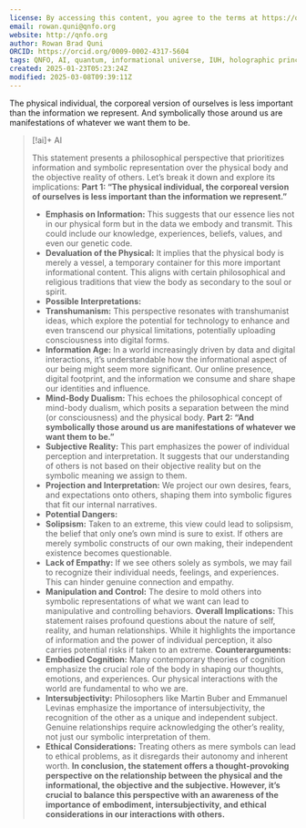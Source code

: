 ```yaml
---
license: By accessing this content, you agree to the terms at https://qnfo.org/LICENSE
email: rowan.quni@qnfo.org
website: http://qnfo.org
author: Rowan Brad Quni
ORCID: https://orcid.org/0009-0002-4317-5604
tags: QNFO, AI, quantum, informational universe, IUH, holographic principle
created: 2025-01-23T05:23:24Z
modified: 2025-03-08T09:39:11Z
---
```


The physical individual, the corporeal version of ourselves is less important than the information we represent. And symbolically those around us are manifestations of whatever we want them to be.

> [!ai]+ AI
>
> This statement presents a philosophical perspective that prioritizes information and symbolic representation over the physical body and the objective reality of others. Let’s break it down and explore its implications:
> **Part 1: “The physical individual, the corporeal version of ourselves is less important than the information we represent.”**
> -   **Emphasis on Information:** This suggests that our essence lies not in our physical form but in the data we embody and transmit. This could include our knowledge, experiences, beliefs, values, and even our genetic code.
> -   **Devaluation of the Physical:** It implies that the physical body is merely a vessel, a temporary container for this more important informational content. This aligns with certain philosophical and religious traditions that view the body as secondary to the soul or spirit.
> -   **Possible Interpretations:**
> -   **Transhumanism:** This perspective resonates with transhumanist ideas, which explore the potential for technology to enhance and even transcend our physical limitations, potentially uploading consciousness into digital forms.
> -   **Information Age:** In a world increasingly driven by data and digital interactions, it’s understandable how the informational aspect of our being might seem more significant. Our online presence, digital footprint, and the information we consume and share shape our identities and influence.
> -   **Mind-Body Dualism:** This echoes the philosophical concept of mind-body dualism, which posits a separation between the mind (or consciousness) and the physical body.
> **Part 2: “And symbolically those around us are manifestations of whatever we want them to be.”**
> -   **Subjective Reality:** This part emphasizes the power of individual perception and interpretation. It suggests that our understanding of others is not based on their objective reality but on the symbolic meaning we assign to them.
> -   **Projection and Interpretation:** We project our own desires, fears, and expectations onto others, shaping them into symbolic figures that fit our internal narratives.
> -   **Potential Dangers:**
> -   **Solipsism:** Taken to an extreme, this view could lead to solipsism, the belief that only one’s own mind is sure to exist. If others are merely symbolic constructs of our own making, their independent existence becomes questionable.
> -   **Lack of Empathy:** If we see others solely as symbols, we may fail to recognize their individual needs, feelings, and experiences. This can hinder genuine connection and empathy.
> -   **Manipulation and Control:** The desire to mold others into symbolic representations of what we want can lead to manipulative and controlling behaviors.
> **Overall Implications:**
> This statement raises profound questions about the nature of self, reality, and human relationships. While it highlights the importance of information and the power of individual perception, it also carries potential risks if taken to an extreme.
> **Counterarguments:**
> -   **Embodied Cognition:** Many contemporary theories of cognition emphasize the crucial role of the body in shaping our thoughts, emotions, and experiences. Our physical interactions with the world are fundamental to who we are.
> -   **Intersubjectivity:** Philosophers like Martin Buber and Emmanuel Levinas emphasize the importance of intersubjectivity, the recognition of the other as a unique and independent subject. Genuine relationships require acknowledging the other’s reality, not just our symbolic interpretation of them.
> -   **Ethical Considerations:** Treating others as mere symbols can lead to ethical problems, as it disregards their autonomy and inherent worth.
> **In conclusion, the statement offers a thought-provoking perspective on the relationship between the physical and the informational, the objective and the subjective. However, it’s crucial to balance this perspective with an awareness of the importance of embodiment, intersubjectivity, and ethical considerations in our interactions with others.**
